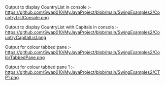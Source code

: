 Output to display CountryList in console :- https://github.com/Swap010/MyJavaProject/blob/main/SwingExamples2/CountryListConsole.png

Output to display CountryList with Capitals in console :- https://github.com/Swap010/MyJavaProject/blob/main/SwingExamples2/CountryCapitalList.png

Output for colour tabbed pane :- https://github.com/Swap010/MyJavaProject/blob/main/SwingExamples2/ColorTabbedPane.png

Output for colour tabbed pane 1 :- https://github.com/Swap010/MyJavaProject/blob/main/SwingExamples2/CTP1.png
